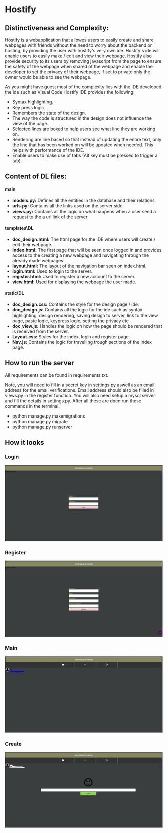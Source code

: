 # Hostify

## Distinctiveness and Complexity:

Hostify is a webapplication that allowes users to easily create and share webpages with friends without the need to worry about the backend or hosting, by providing the user with hostify's very own ide. Hostify's ide will enable users to easily make / edit and view their webpage. Hostify also provide security to its users by removing javascript from the page to ensure the safety of the webpage when shared of the webpage and enable the developer to set the privacy of their webpage, if set to private only the owner would be able to see the webpage.

As you might have guest most of the complexity lies with the IDE developed the ide such as Visual Code Hostify IDE provides the following:

* Syntax highlighting.
* Key press logic.
* Remembers the state of the design.
* The way the code is structured in the design does not influence the view of the page.
* Selected lines are boxed to help users see what line they are working on.
* Rendering are line based so that instead of updating the entire text, only the line that has been worked on will be updated when needed. This helps with performance of the IDE.
* Enable users to make use of tabs (Alt key must be pressed to trigger a tab).


## Content of DL files:

#### main

* **models.py:** Defines all the entities in the database and their relations.
* **urls.py:** Contains all the links used on the server side.
* **views.py:** Contains all the logic on what happens when a user send a request to the a url link of the server

#### templates\DL

* **doc_design.html:** The html page for the IDE where users will create / edit their webpage.
* **Index.html:** The first page that will be seen once logged in and provides access to the creating a new webpage and navigating  through the already made webpages.
* **layout.html:** The layout of the navigation bar seen on index.html.
* **login.html:** Used to login to the server.
* **register.html:** Used to register a new account to the server.
* **view.html:** Used for displaying the webpage the user made. 

#### static\DL

* **doc_design.css:** Contains the style for the design page / ide.
* **doc_design.js:** Contains all the logic for the ide such as syntax highlighting, design rendering, saving design to server, link to the view page, paste logic, keypress logic, setting the privacy etc
* **doc_view.js:** Handles the logic on how the page should be rendered that is received from the server.
* **Layout.css:** Styles for the index, login and register page.
* **Nav.js:** Contains the logic for travelling trough sections of the index page.

## How to run the server

All requirements can be found in requirements.txt.

Note, you will need to fill in a secret key in settings.py aswell as an email address for the email verifications. Email address should also be filled in views.py in the register function. You will also need setup a mysql server and fill the details in settings.py. After all these are doen run these commands in the terminal:

* python manage.py makemigrations
* python manage.py migrate
* python manage.py runserver

## How it looks
### Login
![alt text](https://github.com/Ruan191/Hostify_Public/blob/main/Hostify/Images/login.JPG "Logo Title Text 1")
### Register
![alt text](https://github.com/Ruan191/Hostify_Public/blob/main/Hostify/Images/register.JPG "Logo Title Text 1")
### Main
![alt text](https://github.com/Ruan191/Hostify_Public/blob/main/Hostify/Images/main.JPG "Logo Title Text 1")
### Create
![alt text](https://github.com/Ruan191/Hostify_Public/blob/main/Hostify/Images/create.JPG "Logo Title Text 1")
